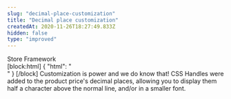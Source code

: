 ```yaml
---
slug: "decimal-place-customization"
title: "Decimal place customization"
createdAt: 2020-11-26T18:27:49.833Z
hidden: false
type: "improved"
---
```


<div class="badge" id="store-framework">Store Framework</div>
[block:html]
{
  "html": "<br/>"
}
[/block]
Customization is power and we do know that! CSS Handles were added to the product price's decimal places, allowing you to display them half a character above the normal line, and/or in a smaller font.